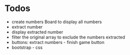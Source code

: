 # Todos
- create numbers Board to display all numbers
- extract number 
- display extracted number
- filter the original array to exclude the numbers extracted
- buttons: extract numbers - finish game button
- bootstrap - css